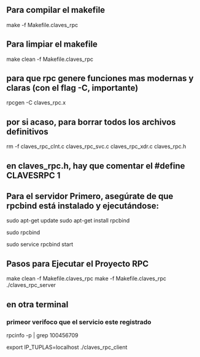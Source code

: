 ## Para compilar el makefile 
make -f Makefile.claves_rpc

## Para limpiar el makefile
make clean -f Makefile.claves_rpc


## para que rpc genere funciones mas modernas y claras (con el flag -C, importante)
rpcgen -C claves_rpc.x


## por si acaso, para borrar todos los archivos definitivos
rm -f claves_rpc_clnt.c claves_rpc_svc.c claves_rpc_xdr.c claves_rpc.h

## en claves_rpc.h, hay que comentar el #define CLAVESRPC 1



## Para el servidor Primero, asegúrate de que rpcbind está instalado y ejecutándose:
sudo apt-get update
sudo apt-get install rpcbind

sudo rpcbind

sudo service rpcbind start

## Pasos para Ejecutar el Proyecto RPC
make clean -f Makefile.claves_rpc
make -f Makefile.claves_rpc
./claves_rpc_server
## en otra terminal
### primeor verifoco que el servicio este registrado
rpcinfo -p | grep 100456709

export IP_TUPLAS=localhost
./claves_rpc_client